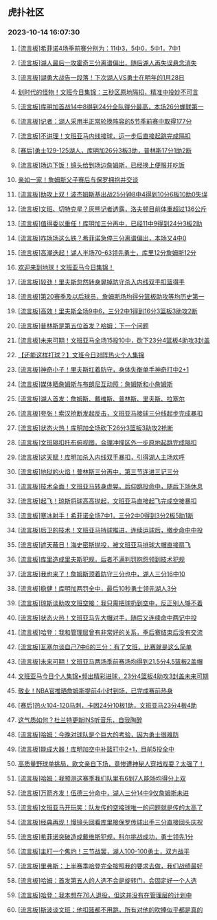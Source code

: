 ## 虎扑社区 
### 2023-10-14 16:07:30

1. [[流言板]希菲诺4场季前赛分别为：11中3，5中0，5中1，7中1](https://bbs.hupu.com/62475943.html)

2. [[流言板]湖人最后一攻霍奇三分离谱偏出，随后湖人再失误悬念消失](https://bbs.hupu.com/62475602.html)

3. [[流言板]湖勇大战告一段落！下次湖人VS勇士在明年的1月28日](https://bbs.hupu.com/62476134.html)

4. [划时代的怪物！文班今日集锦：三秒区原地隔扣，精准中投妙不可言](https://bbs.hupu.com/62475009.html)

5. [[流言板]库明加首战14中8得到24分全队得分最高，本场26分蝉联第一](https://bbs.hupu.com/62475994.html)

6. [[流言板]记者：湖人采用半正常轮换阵容的5节季前赛中取得177分](https://bbs.hupu.com/62476203.html)

7. [[流言板]不讲理！文班亚马内线接球，运一步后直接起跳完成隔扣](https://bbs.hupu.com/62472054.html)

8. [[赛后]勇士129-125湖人，库明加26分3板3助，普林斯17分1助2断](https://bbs.hupu.com/62475660.html)

9. [[流言板]场边下饭！镜头给到场边詹姆斯，已经换上便服并吃饭](https://bbs.hupu.com/62474834.html)

10. [亲如一家！詹姆斯父子赛后与保罗拥抱并交谈](https://bbs.hupu.com/62475841.html)

11. [[流言板]助攻上双！波杰姆斯基出战25分钟8中4得到10分6板10助0失误](https://bbs.hupu.com/62475817.html)

12. [[流言板]文班、切特克星？灰熊记者透露，洛夫顿目前体重超过136公斤](https://bbs.hupu.com/62475785.html)

13. [[流言板]值得委以重任！库明加三分再中，已经11中9得到24分3板2助](https://bbs.hupu.com/62475322.html)

14. [[流言板]咋场场这么铁？希菲诺急停三分离谱偏出，本场又4中0](https://bbs.hupu.com/62475203.html)

15. [[流言板]高潮迭起！湖人半场70-63领先勇士，库里12分詹姆斯12分](https://bbs.hupu.com/62474198.html)

16. [欢迎来到地球！文班亚马今日集锦！](https://bbs.hupu.com/62472821.html)

17. [[流言板]较劲！里夫斯忽然转身晃掉防守杀入内线双手扣篮得手](https://bbs.hupu.com/62474689.html)

18. [[流言板]第20赛季及以后球员，詹姆斯场均得分篮板助攻等均历史第一](https://bbs.hupu.com/62476525.html)

19. [[流言板]高效！里夫斯全场9中6，三分2中1得到16分3篮板3助攻2断](https://bbs.hupu.com/62475767.html)

20. [[流言板]普林斯是第五位首发？哈姆：下一个问题](https://bbs.hupu.com/62476011.html)

21. [[流言板]未来可期！文班亚马全场15投10中，砍下23分4篮板4助攻3封盖](https://bbs.hupu.com/62472662.html)

22. [【还能这样打球？】文班今日对阵热火个人集锦](https://bbs.hupu.com/62472774.html)

23. [[流言板]神奇小子！里夫斯扛着防守，身体失衡单手神奇打中2+1](https://bbs.hupu.com/62474640.html)

24. [[流言板]媒体晒詹姆斯与布朗尼互动照：詹姆斯和小詹姆斯](https://bbs.hupu.com/62476851.html)

25. [[流言板]湖人首发：詹姆斯、戴维斯、普林斯、里夫斯、拉塞尔](https://bbs.hupu.com/62472559.html)

26. [[流言板]夸张！索汉抢断发起反击，文班亚马接球三分线起步完成暴扣](https://bbs.hupu.com/62471499.html)

27. [[流言板]状态火热！库明加全场砍下26分3篮板3助攻2抢断](https://bbs.hupu.com/62475705.html)

28. [[流言板]文班隔扣托布俯视图，合理冲撞区外一步原地起跳完成隔扣](https://bbs.hupu.com/62472769.html)

29. [[流言板]这天赋！库明加杀入内线双手暴扣，引得湖人主场欢呼](https://bbs.hupu.com/62474056.html)

30. [[流言板]地狱的火焰！普林斯三分再中，第三节连进三记三分](https://bbs.hupu.com/62474564.html)

31. [[流言板]技术全面！文班亚马转身虚晃，后仰跳投命中，随后下场休息](https://bbs.hupu.com/62472226.html)

32. [[流言板]起飞！琼斯将球高高抛起，文班亚马直接起飞完成空接暴扣](https://bbs.hupu.com/62471783.html)

33. [[流言板]寒冰射手！希菲诺全场7中1，三分2中0得到3分2板5助1断](https://bbs.hupu.com/62475849.html)

34. [[流言板]后卫的技术！文班亚马持球推进，连续运球后，撤步命中中投](https://bbs.hupu.com/62471990.html)

35. [[流言板]遮天蔽日！海史密斯抛投，被文班亚马排球大帽直接扇飞](https://bbs.hupu.com/62472140.html)

36. [[流言板]库里造成里夫斯犯规，后者不满判罚抱怨领到技术犯规](https://bbs.hupu.com/62474658.html)

37. [[流言板]我也来了！詹姆斯顶着防守三分也中，湖人三分16中10](https://bbs.hupu.com/62473674.html)

38. [[流言板]稳健！库明加两罚全中，最后10秒勇士领先湖人3分](https://bbs.hupu.com/62475563.html)

39. [[流言板]琼斯谈助攻文班空接：我只需把球扔到空中，反正别人够不着](https://bbs.hupu.com/62476398.html)

40. [[流言板]状态火热！文班亚马先大帽对手，随后又连续命中两记中投](https://bbs.hupu.com/62471262.html)

41. [[流言板]哈登：我和管理层曾有非常好的关系，季后赛结束后没有交流](https://bbs.hupu.com/62471063.html)

42. [[流言板]瓦塞尔谈自己7中6的三分：有了文班，比赛就是这么简单](https://bbs.hupu.com/62476509.html)

43. [[流言板]未来可期！文班亚马两场季前赛场均得到21.5分4.5篮板2盖帽](https://bbs.hupu.com/62472789.html)

44. [文班亚马今日个人集锦•频出精彩进球，23分4篮板4助攻3封盖未来可期](https://bbs.hupu.com/62473185.html)

45. [敬业！NBA官推晒詹姆斯提前4小时到场，已完成赛前热身](https://bbs.hupu.com/62471196.html)

46. [[赛后]热火104-120马刺，卡因24分10板1助，文班亚马23分4板4助](https://bbs.hupu.com/62472641.html)

47. [这气质如何？杜兰特更新INS听音乐，自我陶醉](https://bbs.hupu.com/62472870.html)

48. [[流言板]哈姆：今晚对球队是个巨大的考验，因为勇士很难防](https://bbs.hupu.com/62475919.html)

49. [[流言板]能成大器！库明加空中补篮打中2+1，目前5投全中](https://bbs.hupu.com/62474864.html)

50. [高质量野球单挑局，欧文亲自下场，竟惨遭神秘人穿裆戏耍？太强了！](https://bbs.hupu.com/62473022.html)

51. [[流言板]哈姆：我预测这赛季我们队里有6到7人能场均得分上双](https://bbs.hupu.com/62476676.html)

52. [[流言板]万箭齐发！伍德三分命中，湖人三分14中9仅詹姆斯未进](https://bbs.hupu.com/62473500.html)

53. [[流言板]文班亚马开玩笑：队友传的空接球唯一的问题就是传的太高了](https://bbs.hupu.com/62474130.html)

54. [[流言板]经典再现！慢镜头回看库里接保罗传球出手三分直接回头庆祝](https://bbs.hupu.com/62473219.html)

55. [[流言板]希菲诺突破造成戴维斯犯规，科尔挑战成功，勇士领先1分](https://bbs.hupu.com/62475508.html)

56. [[流言板]主打一个焦灼！三节战罢，湖人100-100勇士，双方战平](https://bbs.hupu.com/62475038.html)

57. [[流言板]里弗斯：上半赛季哈登完全按照我的要求去做，我们战绩最好](https://bbs.hupu.com/62471754.html)

58. [[流言板]哈姆：首发第五人的人选不会是旋转门，会固定好一个人选](https://bbs.hupu.com/62476759.html)

59. [[流言板]哈登：我本想在76人退役，但这并没有在管理层的计划中](https://bbs.hupu.com/62470805.html)

60. [[流言板]斯波谈文班：他扣篮都不用跳，所有对他的吹捧似乎都是真的](https://bbs.hupu.com/62476002.html)

